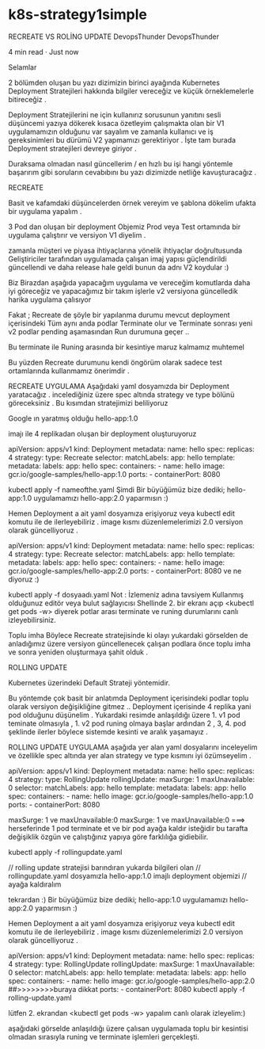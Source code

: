 # k8s-strategy1simple
RECREATE VS ROLİNG UPDATE
DevopsThunder
DevopsThunder

4 min read
·
Just now




Selamlar

2 bölümden oluşan bu yazı dizimizin birinci ayağında Kubernetes Deployment Stratejileri hakkında bilgiler vereceğiz ve küçük örneklemelerle bitireceğiz .

Deployment Stratejilerini ne için kullanırız sorusunun yanıtını sesli düşüncemi yazıya dökerek kısaca özetleyim çalışmakta olan bir V1 uygulamamızın olduğunu var sayalım ve zamanla kullanıcı ve iş gereksinimleri bu dürümü V2 yapmamızı gerektiriyor . İşte tam burada Deployment stratejileri devreye giriyor .

Duraksama olmadan nasıl güncellerim / en hızlı bu işi hangi yöntemle başarırım gibi soruların cevabıbını bu yazı dizimizde netliğe kavuşturacağız .

RECREATE

Basit ve kafamdaki düşüncelerden örnek vereyim ve şablona dökelim ufakta bir uygulama yapalım .

3 Pod dan oluşan bir deployment Objemiz Prod veya Test ortamında bir uygulama çalıştırır ve versiyon V1 diyelim .

zamanla müşteri ve piyasa ihtiyaçlarına yönelik ihtiyaçlar doğrultusunda Geliştiriciler tarafından uygulamada çalışan imaj yapısı güçlendirildi güncellendi ve daha release hale geldi bunun da adnı V2 koydular :)

Biz Birazdan aşağıda yapacağım uygulama ve vereceğim komutlarda daha iyi göreceğiz ve yapacağımız bir takım işlerle v2 versiyona güncelledik harika uygulama çalısıyor

Fakat ; Recreate de şöyle bir yapılanma durumu mevcut deployment içerisindeki Tüm aynı anda podlar Terminate olur ve Terminate sonrası yeni v2 podlar pending aşamasından Run durumuna geçer ..

Bu terminate ile Runing arasında bir kesintiye maruz kalmamız muhtemel

Bu yüzden Recreate durumunu kendi öngörüm olarak sadece test ortamlarında kullanmamız önerimdir .

RECREATE UYGULAMA
Aşağıdaki yaml dosyamızda bir Deployment yaratacağız . incelediğiniz üzere spec altında strategy ve type bölünü göreceksiniz . Bu kısımdan stratejimizi beliliyoruz

Google ın yaratmış olduğu hello-app:1.0

imajı ile 4 replikadan oluşan bir deployment oluşturuyoruz

apiVersion: apps/v1
kind: Deployment
metadata:
  name: hello
spec:
  replicas: 4
  strategy:
    type: Recreate
  selector:
    matchLabels:
      app: hello
  template:
    metadata:
      labels:
        app: hello
    spec:
      containers:
      - name: hello
        image: gcr.io/google-samples/hello-app:1.0
        ports:
        - containerPort: 8080

kubectl apply -f nameofthe.yaml
Şimdi Bir büyüğümüz bize dediki; hello-app:1.0 uygulamamızı hello-app:2.0 yaparmısın :)

Hemen Deployment a ait yaml dosyamıza erişiyoruz veya kubectl edit komutu ile de ilerleyebiliriz . image kısmı düzenlemelerimizi 2.0 versiyon olarak güncelliyoruz .

apiVersion: apps/v1
kind: Deployment
metadata:
  name: hello
spec:
  replicas: 4
  strategy:
    type: Recreate
  selector:
    matchLabels:
      app: hello
  template:
    metadata:
      labels:
        app: hello
    spec:
      containers:
      - name: hello
        image: gcr.io/google-samples/hello-app:2.0
        ports:
        - containerPort: 8080
ve ne diyoruz :)

kubectl apply -f dosyaadı.yaml
Not : İzlemeniz adına tavsiyem Kullanmış olduğunuz editör veya bulut sağlayıcısı Shellinde 2. bir ekranı açıp <kubectl get pods -w> diyerek potlar arası terminate ve runing durumlarını canlı izleyebilirsiniz.


Toplu imha
Böylece Recreate stratejisinde ki olayı yukardaki görselden de anladığımız üzere versiyon güncellenecek çalışan podlara önce toplu imha ve sonra yeniden oluşturmaya şahit olduk .

ROLLING UPDATE

Kubernetes üzerindeki Default Strateji yöntemidir.

Bu yöntemde çok basit bir anlatımda Deployment içerisindeki podlar toplu olarak versiyon değişikliğine gitmez .. Deployment içerisinde 4 replika yani pod olduğunu düşünelim . Yukardaki resimde anlaşıldığı üzere 1. v1 pod teminate olmasıyla , 1. v2 pod runing olmaya başlar ardından 2 , 3, 4. pod şeklinde ilerler böylece sistemde kesinti ve aralık yaşamayız .

ROLLING UPDATE UYGULAMA
aşağıda yer alan yaml dosyalarını inceleyelim ve özellikle spec altında yer alan strategy ve type kısmını iyi özümseyelim .

apiVersion: apps/v1
kind: Deployment
metadata:
  name: hello
spec:
  replicas: 4
  strategy:
    type: RollingUpdate
    rollingUpdate:
      maxSurge: 1
      maxUnavailable: 0
  selector:
    matchLabels:
      app: hello
  template:
    metadata:
      labels:
        app: hello
    spec:
      containers:
      - name: hello
        image: gcr.io/google-samples/hello-app:1.0
        ports:
        - containerPort: 8080

maxSurge: 1 ve maxUnavailable:0
maxSurge: 1 ve maxUnavailable:0 ===> herseferinde 1 pod terminate et ve bir pod ayağa kaldır isteğidir bu tarafta değişiklik özgün ve çalıştığınız yapıya göre farklılığa gidiebilir.

kubectl apply -f rollingupdate.yaml

// rolling update stratejisi barındıran yukarda bilgileri olan
// rollingupdate.yaml dosyamızla hello-app:1.0 imajlı deployment objemizi 
// ayağa kaldıralım

tekrardan :) Bir büyüğümüz bize dediki; hello-app:1.0 uygulamamızı hello-app:2.0 yaparmısın :)

Hemen Deployment a ait yaml dosyamıza erişiyoruz veya kubectl edit komutu ile de ilerleyebiliriz . image kısmı düzenlemelerimizi 2.0 versiyon olarak güncelliyoruz .

apiVersion: apps/v1
kind: Deployment
metadata:
  name: hello
spec:
  replicas: 4
  strategy:
    type: RollingUpdate
    rollingUpdate:
      maxSurge: 1
      maxUnavailable: 0
  selector:
    matchLabels:
      app: hello
  template:
    metadata:
      labels:
        app: hello
    spec:
      containers:
      - name: hello
        image: gcr.io/google-samples/hello-app:2.0  ##>>>>>>>>buraya dikkat
        ports:
        - containerPort: 8080
kubectl apply -f rolling-update.yaml 

lütfen 2. ekrandan <kubectl get pods -w>  yapalım canlı olarak izleyelim:) 

aşağıdaki görselde anlaşıldığı üzere çalısan uygulamada toplu bir kesintisi olmadan sırasıyla runing ve terminate işlemleri gerçekleşti.
